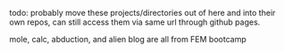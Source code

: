 todo: probably move these projects/directories out of here and into their own repos, can still access them via same url through github pages.

mole, calc, abduction, and alien blog are all from FEM bootcamp
